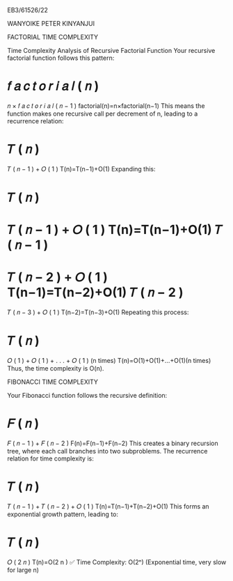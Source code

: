 EB3/61526/22

WANYOIKE PETER KINYANJUI

FACTORIAL TIME COMPLEXITY

Time Complexity Analysis of Recursive Factorial Function
Your recursive factorial function follows this pattern:

𝑓
𝑎
𝑐
𝑡
𝑜
𝑟
𝑖
𝑎
𝑙
(
𝑛
)
=
𝑛
×
𝑓
𝑎
𝑐
𝑡
𝑜
𝑟
𝑖
𝑎
𝑙
(
𝑛
−
1
)
factorial(n)=n×factorial(n−1)
This means the function makes one recursive call per decrement of n, leading to a recurrence relation:

𝑇
(
𝑛
)
=
𝑇
(
𝑛
−
1
)
+
𝑂
(
1
)
T(n)=T(n−1)+O(1)
Expanding this:

𝑇
(
𝑛
)
=
𝑇
(
𝑛
−
1
)
+
𝑂
(
1
)
T(n)=T(n−1)+O(1)
𝑇
(
𝑛
−
1
)
=
𝑇
(
𝑛
−
2
)
+
𝑂
(
1
)
T(n−1)=T(n−2)+O(1)
𝑇
(
𝑛
−
2
)
=
𝑇
(
𝑛
−
3
)
+
𝑂
(
1
)
T(n−2)=T(n−3)+O(1)
Repeating this process:

𝑇
(
𝑛
)
=
𝑂
(
1
)
+
𝑂
(
1
)
+
.
.
.
+
𝑂
(
1
)
(n times)
T(n)=O(1)+O(1)+...+O(1)(n times)
Thus, the time complexity is O(n). 

FIBONACCI TIME COMPLEXITY

Your Fibonacci function follows the recursive definition:

𝐹
(
𝑛
)
=
𝐹
(
𝑛
−
1
)
+
𝐹
(
𝑛
−
2
)
F(n)=F(n−1)+F(n−2)
This creates a binary recursion tree, where each call branches into two subproblems. The recurrence relation for time complexity is:

𝑇
(
𝑛
)
=
𝑇
(
𝑛
−
1
)
+
𝑇
(
𝑛
−
2
)
+
𝑂
(
1
)
T(n)=T(n−1)+T(n−2)+O(1)
This forms an exponential growth pattern, leading to:

𝑇
(
𝑛
)
=
𝑂
(
2
𝑛
)
T(n)=O(2 
n
 )
✅ Time Complexity: O(2ⁿ) (Exponential time, very slow for large n)
